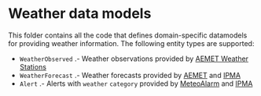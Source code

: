# Weather data models

This folder contains all the code that defines domain-specific datamodels for providing weather information.
The following entity types are supported:

* `WeatherObserved` .- Weather observations provided by [AEMET Weather Stations](../PointOfInterest/WeatherStation/README.md)
* `WeatherForecast` .- Weather forecasts provided by [AEMET](http://aemet.es) and [IPMA](http://ipma.pt)
* `Alert` .- Alerts with `weather` `category` provided by [MeteoAlarm](http://meteoalarm.eu) and [IPMA](http://ipma.pt)

